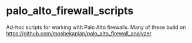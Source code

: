 # palo_alto_firewall_scripts
Ad-hoc scripts for working with Palo Alto firewalls. Many of these build on https://github.com/moshekaplan/palo_alto_firewall_analyzer
